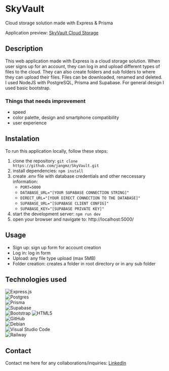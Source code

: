 # SkyVault
Cloud storage solution made with Express &amp; Prisma

Application preview: [SkyVault Cloud Storage](https://skyvault-ppfk.onrender.com/log-in)

## Description
This web application made with Express is a cloud storage solution. When user signs up for an account, they can log in and upload different types of files to the cloud. They can also create folders and sub folders to where they can upload their files. Files can be downloaded, renamed and deleted. I used NodeJS with PostgreSQL, Prisma and Supabase. For general design I used basic bootstrap.

### Things that needs improvement
- speed
- color palette, design and smartphone compatibility
- user experience

## Instalation
To run this application locally, follow these steps:
1. clone the repository: `git clone https://github.com/jangmz/SkyVault.git`
2. install dependencies: `npm install`
3. create .env file with database credentials and other neccessary information: 
    - `PORT=5000`
    - `DATABASE_URL="[YOUR SUPABASE CONNECTION STRING]"`
    - `DIRECT_URL="[YOUR DIRECT CONNECTION TO THE DATABASE]"`
    - `SUPABASE_URL="[SUPABASE CLIENT CONFIG]"`
    - `SUPABASE_KEY="[SUPABASE PRIVATE KEY]"`
4. start the development server: `npm run dev`
5. open your browser and navigate to: http://localhost:5000/

## Usage
- Sign up: sign up form for account creation
- Log in: log in form
- Upload: any file type upload (max 5MB)
- Folder creation: creates a folder in root directory or in any sub folder

## Technologies used
![Express.js](https://img.shields.io/badge/express.js-%23404d59.svg?style=for-the-badge&logo=express&logoColor=%2361DAFB)\
![Postgres](https://img.shields.io/badge/postgres-%23316192.svg?style=for-the-badge&logo=postgresql&logoColor=white)\
![Prisma](https://img.shields.io/badge/Prisma-3982CE?style=for-the-badge&logo=Prisma&logoColor=white)\
![Supabase](https://img.shields.io/badge/Supabase-3ECF8E?style=for-the-badge&logo=supabase&logoColor=white)\
![Bootstrap](https://img.shields.io/badge/bootstrap-%238511FA.svg?style=for-the-badge&logo=bootstrap&logoColor=white)
![HTML5](https://img.shields.io/badge/html5-%23E34F26.svg?style=for-the-badge&logo=html5&logoColor=white)\
![GitHub](https://img.shields.io/badge/github-%23121011.svg?style=for-the-badge&logo=github&logoColor=white)\
![Debian](https://img.shields.io/badge/Debian-D70A53?style=for-the-badge&logo=debian&logoColor=white)\
![Visual Studio Code](https://img.shields.io/badge/Visual%20Studio%20Code-0078d7.svg?style=for-the-badge&logo=visual-studio-code&logoColor=white)\
![Railway](https://a11ybadges.com/badge?logo=railway)

## Contact
Contact me here for any collaborations/inquiries: [LinkedIn](https://si.linkedin.com/in/jan-jankovi%C4%8D-03429b247)
